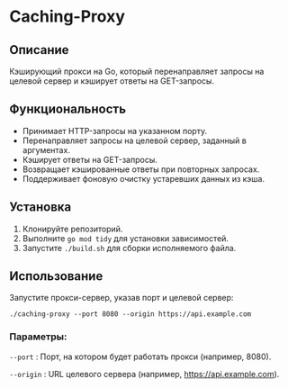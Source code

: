 # Caching-Proxy

## Описание

Кэширующий прокси на Go, который перенаправляет запросы на целевой сервер и кэширует ответы на GET-запросы.

## Функциональность

- Принимает HTTP-запросы на указанном порту.
- Перенаправляет запросы на целевой сервер, заданный в аргументах.
- Кэширует ответы на GET-запросы.
- Возвращает кэшированные ответы при повторных запросах.
- Поддерживает фоновую очистку устаревших данных из кэша.

## Установка

1. Клонируйте репозиторий.
2. Выполните `go mod tidy` для установки зависимостей.
3. Запустите `./build.sh` для сборки исполняемого файла.

## Использование

Запустите прокси-сервер, указав порт и целевой сервер:

    ./caching-proxy --port 8080 --origin https://api.example.com

### Параметры: <br>
`--port` : Порт, на котором будет работать прокси (например, 8080).

`--origin` : URL целевого сервера (например, https://api.example.com).
